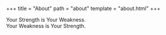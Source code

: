 +++
title = "About"
path = "about"
template = "about.html"
+++

Your Strength is Your Weakness.  
Your Weakness is Your Strength.
